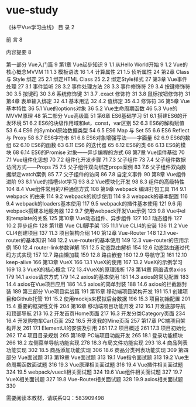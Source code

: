 # vue-study
《抹平Vue学习曲线》
目   录	2

前   言	8

内容提要	8

第一部分 Vue入门篇	9
第1章	Vue起步知识	9
1.1 从Hello World开始	9
1.2 Vue的核心概念MVVM	11
1.3 模板语法	16
1.4 计算属性	21
1.5 侦听属性	24
第2章 Class 与 Style 绑定	25
2.1 绑定HTML Class	25
2.2 绑定Style样式	27
第3章 Vue事件处理	27
3.1 事件监听	28
3.2 事件处理方法	28
3.3 事件修饰符	29
3.4 按键修饰符	30
3.5 按键码	30
3.6 系统修饰键	31
3.7 .exact 修饰符	31
3.8 鼠标按钮修饰符	31
第4章 表单输入绑定	32
4.1 基本用法	32
4.2 值绑定	35
4.3 修饰符	36
第5章 Vue基本特性	36
5.1 Vue的options对象	36
5.2 Vue生命周期函数	46
5.3 Vue的MVVM原理	48
第二部分 Vue高级篇	51
第6章 ES6基础学习	51
6.1 搭建ES6的开发环境	51
6.2 ES6的块级作用域和let，const，var区别	52
6.3 ES6的解构赋值	53
6.4 ES6 的Symbol原始数据类型	54
6.5 ES6 Map 与 Set	55
6.6 ES6 Reflect 与 Proxy	58
6.7 ES6字符串	61
6.8 ES6对象增强写法——字面量	62
6.9 ES6的数组	62
6.10 ES6的函数	63
6.11 ES6 的迭代器	65
6.12 ES6的类	66
6.13 ES6的模块	68
6.14 ES6的Promise 对象——异步编程的方式	68
第7章 Vue组件基础	70
7.1 Vue组件化思想	70
7.2 组件化开发步骤	71
7.3 父子组件	73
7.4 父子组件数据访问方式——Props	75
7.5 父子组件双向绑定props案例	83
7.6 父子组件双向数据绑定watch案例	85
7.7 父子组件的访问	86
7.8 自定义事件	90
第8章 Vue组件进阶	93
8.1 Vue的插槽slot学习	93
8.2 Vue模块化开发	98
8.3 组件的高级特性	104
8.4 Vue组件常用的7种通信方式	108
第9章 webpack 编译打包工具	114
9.1 webpack 的由来	114
9.2 webpack的初步使用	114
9.3 webpack的基本配置	116
9.4 webpack的loaders基本使用	117
9.5 webpack的插件基本使用	121
9.6 用webpack搭建本地服务器	122
9.7 使用webpack开发Vue示例	123
9.8 Vue中el和template的关系	125
第10章 Vue动态组件、异步组件	127
10.1 动态组件	127
10.2 异步组件	128
第11章 Vue CLI脚手架	135
11.1 Vue CLI4的安装	136
11.2 Vue CLI4创建项目	137
11.3 项目架构介绍	140
第12章 Vue-Router	148
12.1 vue-router的基本知识	148
12.2 vue-router的基本使用	149
12.3 vue-router的应用示例	150
12.4 router-link参数详解	151
12.5 动态路由解析	154
12.6 动态路由通过代码方式实现	157
12.7 路由懒加载	159
12.8 路由嵌套	160
12.9 导航守卫	161
12.10 keep-alive	166
第13章 VueX	166
13.1 VueX的使用	167
13.2 VueX的示例学习	169
13.3 VueX的核心概念	172
13.4VueX的原理浅析	178
第14章 网络请求axios	179
14.1 axios请求方式	179
14.2 axios的基本使用	181
14.3 axios的常见配置	183
14.4 axios在Vue项目应用	186
14.5 axios的简单封装	188
14.6 axios的拦截器封装	189
第三部分 Vue项目实战篇	191
第15章 移动端项目架构开发	191
15.1 创建项目和Github托管	191
15.2 使用mockjs来模拟后台数据	196
15.3 项目初始配置	201
15.4 重要的框架性文件	204
第16章 移动端项目功能开发	212
16.1 开发底部导航和顶部导航	213
16.2 开发首页Home页面	217
16.3 开发分类Category页面	234
16.4 开发购物车Cart页面	252
16.5 开发我的Mine页面	257
第17章 PC端项目架构开发	261
17.1 ElementUI的安装及引用	261
17.2 项目概述	261
17.3 项目初始化	262
17.4 项目目录规划	265
第18章 PC端项目功能开发	265
18.1 登录功能模块	266
18.2 左侧菜单导航功能实现	278
18.3 布局文件功能实现	293
18.4 商品列表功能实现	302
18.5 商品添加功能实现	306
18.6 商品分类列表功能实现	309
第四部分 Vue面试题	313
第19章 Vue面试题	313
19.1 Vue指令面试题	313
19.2 Vue生命周期函数面试题	316
19.3 Vue原理相关面试题	316
19.4 Vue插件相关面试题	324
19.5 webpack/vuecli相关面试题	324
19.6 Vue组件相关面试题	327
19.7 VueX相关面试题	327
19.8 Vue-Router相关面试题	328
19.9 axios相关面试题	330

需要阅读本教材，请联系QQ：583909498
